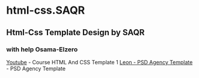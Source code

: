 # html-css.SAQR
## Html-Css Template Design by SAQR
### with help Osama-Elzero
[Youtube](https://www.youtube.com/playlist?list=PLDoPjvoNmBAzHSjcR-HnW9tnxyuye8KbF) - Course HTML And CSS Template 1
[Leon - PSD Agency Template](https://www.graphberry.com/item/leon-psd-agency-template) - PSD Agency Template

